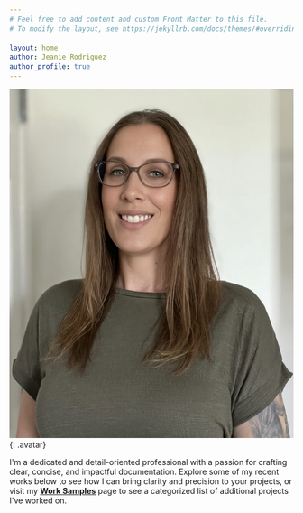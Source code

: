 ```yaml
---
# Feel free to add content and custom Front Matter to this file.
# To modify the layout, see https://jekyllrb.com/docs/themes/#overriding-theme-defaults

layout: home
author: Jeanie Rodriguez
author_profile: true
---
```


![jeanie rodriguez](/assets/css/images/jeanie.png){: .avatar}

I'm a dedicated and detail-oriented professional with a passion for crafting clear, concise, and impactful documentation. Explore some of my recent works below to see how I can bring clarity and precision to your projects, or visit my **[Work Samples](/worksamples)** page to see a categorized list of additional projects I've worked on.